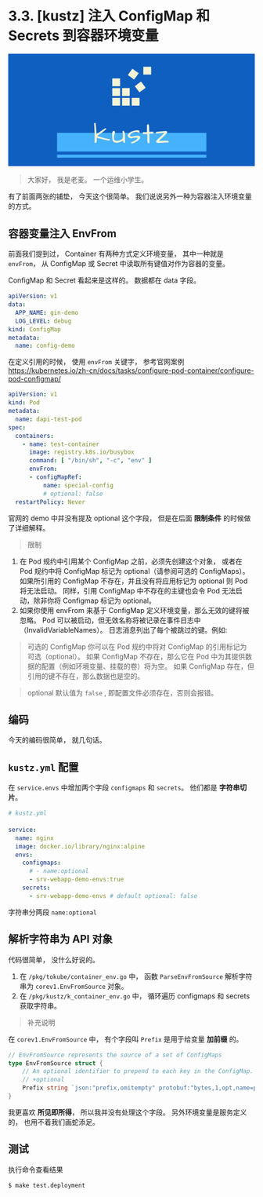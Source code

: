 # 3.3. [kustz] 注入 ConfigMap 和 Secrets 到容器环境变量

![logo](/docs/img/kustz-logo.jpg)

> 大家好， 我是老麦。 一个运维小学生。

有了前面两张的铺垫， 今天这个很简单。 我们说说另外一种为容器注入环境变量的方式。

## 容器变量注入 EnvFrom

前面我们提到过， Container 有两种方式定义环境变量， 其中一种就是 `envFrom`， 从 ConfigMap 或 Secret 中读取所有键值对作为容器的变量。

ConfigMap 和 Secret 看起来是这样的。 数据都在 data 字段。

```yaml
apiVersion: v1
data:
  APP_NAME: gin-demo
  LOG_LEVEL: debug
kind: ConfigMap
metadata:
  name: config-demo
```

在定义引用的时候， 使用 `envFrom` 关键字， 参考官网案例 https://kubernetes.io/zh-cn/docs/tasks/configure-pod-container/configure-pod-configmap/

```yaml
apiVersion: v1
kind: Pod
metadata:
  name: dapi-test-pod
spec:
  containers:
    - name: test-container
      image: registry.k8s.io/busybox
      command: [ "/bin/sh", "-c", "env" ]
      envFrom:
      - configMapRef:
          name: special-config
          # optional: false
  restartPolicy: Never
```

官网的 demo 中并没有提及 optional 这个字段， 但是在后面 **限制条件** 的时候做了详细解释。


> 限制
1. 在 Pod 规约中引用某个 ConfigMap 之前，必须先创建这个对象， 或者在 Pod 规约中将 ConfigMap 标记为 optional（请参阅可选的 ConfigMaps）。 如果所引用的 ConfigMap 不存在，并且没有将应用标记为 optional 则 Pod 将无法启动。 同样，引用 ConfigMap 中不存在的主键也会令 Pod 无法启动，除非你将 Configmap 标记为 optional。
2. 如果你使用 envFrom 来基于 ConfigMap 定义环境变量，那么无效的键将被忽略。 Pod 可以被启动，但无效名称将被记录在事件日志中（InvalidVariableNames）。 日志消息列出了每个被跳过的键。例如:

> 可选的 ConfigMap 
你可以在 Pod 规约中将对 ConfigMap 的引用标记为 可选（optional）。 如果 ConfigMap 不存在，那么它在 Pod 中为其提供数据的配置（例如环境变量、挂载的卷）将为空。 如果 ConfigMap 存在，但引用的键不存在，那么数据也是空的。

> optional 默认值为 `false` , 即配置文件必须存在，否则会报错。


## 编码

今天的编码很简单， 就几句话。

## `kustz.yml` 配置

在 `service.envs` 中增加两个字段 `configmaps` 和 `secrets`。 他们都是 **字符串切片**。

```yaml
# kustz.yml

service:
  name: nginx
  image: docker.io/library/nginx:alpine
  envs:
    configmaps:
      # - name:optional
      - srv-webapp-demo-envs:true
    secrets:
      - srv-webapp-demo-envs # default optional: false
```

字符串分两段 `name:optional`



## 解析字符串为 API 对象

代码很简单， 没什么好说的。

1. 在 `/pkg/tokube/container_env.go` 中， 函数 `ParseEnvFromSource` 解析字符串为 `corev1.EnvFromSource` 对象。
2. 在 `/pkg/kustz/k_container_env.go` 中， 循环遍历 configmaps 和 secrets 获取字符串。

> 补充说明

在 `corev1.EnvFromSource` 中， 有个字段叫 `Prefix` 是用于给变量 **加前缀** 的。 

```go
// EnvFromSource represents the source of a set of ConfigMaps
type EnvFromSource struct {
	// An optional identifier to prepend to each key in the ConfigMap. Must be a C_IDENTIFIER.
	// +optional
	Prefix string `json:"prefix,omitempty" protobuf:"bytes,1,opt,name=prefix"`
}
```

我更喜欢 **所见即所得**， 所以我并没有处理这个字段。  另外环境变量是服务定义的， 也用不着我们画蛇添足。


## 测试

执行命令查看结果

```bash
$ make test.deployment
```
